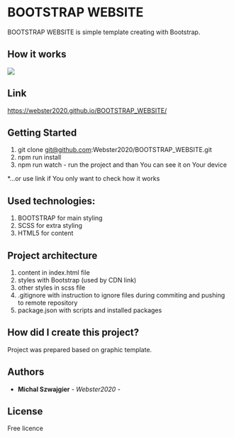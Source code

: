 # BOOTSTRAP WEBSITE

BOOTSTRAP WEBSITE is simple template creating with Bootstrap.

## How it works
![](BOOTSTRAP_WEBSITE.gif)

## Link
https://webster2020.github.io/BOOTSTRAP_WEBSITE/

## Getting Started
1. git clone git@github.com:Webster2020/BOOTSTRAP_WEBSITE.git
2. npm run install
3. npm run watch - run the project and than You can see it on Your device

*...or use link if You only want to check how it works

## Used technologies:
 1. BOOTSTRAP for main styling
 2. SCSS for extra styling
 3. HTML5 for content

## Project architecture

 1. content in index.html file
 2. styles with Bootstrap (used by CDN link) 
 3. other styles in scss file
 4. .gitignore with instruction to ignore files during commiting and pushing to remote repository
 5. package.json with scripts and installed packages

## How did I create this project?

Project was prepared based on graphic template.

## Authors

* **Michal Szwajgier** - *Webster2020* - 

## License
Free licence